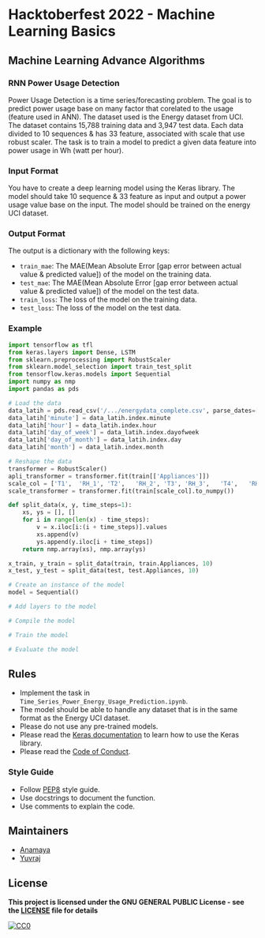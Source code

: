# Hacktoberfest 2022 - Machine Learning Basics

## Machine Learning Advance Algorithms

### RNN Power Usage Detection
Power Usage Detection is a time series/forecasting problem. The goal is to predict power usage base on many factor that corelated to the usage (feature used in ANN). The dataset used is the Energy dataset from UCI. The dataset contains 15,788 training data and 3,947 test data. Each data divided to 10 sequences & has 33 feature, associated with scale that use robust scaler. The task is to train a model to predict a given data feature into power usage in Wh (watt per hour).

### Input Format
You have to create a deep learning model using the Keras library. The model should take 10 sequence & 33 feature as input and output a power usage value base on the input. The model should be trained on the energy UCI dataset. 
### Output Format
The output is a dictionary with the following keys:
- `train_mae`: The MAE(Mean Absolute Error [gap error between actual value & predicted value]) of the model on the training data.
- `test_mae`: The MAE(Mean Absolute Error [gap error between actual value & predicted value]) of the model on the test data.
- `train_loss`: The loss of the model on the training data.
- `test_loss`: The loss of the model on the test data.

### Example
```python
import tensorflow as tfl
from keras.layers import Dense, LSTM
from sklearn.preprocessing import RobustScaler
from sklearn.model_selection import train_test_split
from tensorflow.keras.models import Sequential
import numpy as nmp
import pandas as pds

# Load the data
data_latih = pds.read_csv('/.../energydata_complete.csv', parse_dates=['date'], index_col='date')
data_latih['minute'] = data_latih.index.minute
data_latih['hour'] = data_latih.index.hour
data_latih['day_of_week'] = data_latih.index.dayofweek
data_latih['day_of_month'] = data_latih.index.day
data_latih['month'] = data_latih.index.month

# Reshape the data
transformer = RobustScaler()
apli_transformer = transformer.fit(train[['Appliances']])
scale_col = ['T1',	'RH_1',	'T2',	'RH_2',	'T3', 'RH_3',	'T4',	'RH_4', 'T5',	'RH_5',	'T6',	'RH_6', 'T7',	'RH_7',	'T8',	'RH_8',	'T9',	'RH_9',	'T_out',	'Press_mm_hg',	'RH_out',	'Windspeed',	'Visibility',	'Tdewpoint',	'rv1',	'rv2']
scale_transformer = transformer.fit(train[scale_col].to_numpy())

def split_data(x, y, time_steps=1):
    xs, ys = [], []
    for i in range(len(x) - time_steps):
        v = x.iloc[i:(i + time_steps)].values
        xs.append(v)
        ys.append(y.iloc[i + time_steps])
    return nmp.array(xs), nmp.array(ys)

x_train, y_train = split_data(train, train.Appliances, 10)
x_test, y_test = split_data(test, test.Appliances, 10)

# Create an instance of the model
model = Sequential()

# Add layers to the model

# Compile the model

# Train the model

# Evaluate the model
``` 

## Rules
- Implement the task in `Time_Series_Power_Energy_Usage_Prediction.ipynb`.
- The model should be able to handle any dataset that is in the same format as the Energy UCI dataset.
- Please do not use any pre-trained models.
- Please read the [Keras documentation](https://keras.io/) to learn how to use the Keras library.
- Please read the [Code of Conduct](../../CODE_OF_CONDUCT.md).

### Style Guide
- Follow [PEP8](https://www.python.org/dev/peps/pep-0008/) style guide.
- Use docstrings to document the function.
- Use comments to explain the code.

## Maintainers
- [Anamaya](https://github.com/Anamaya1729)
- [Yuvraj](https://github.com/YuvrajSinghGitbub)

## License

**This project is licensed under the GNU GENERAL PUBLIC License - see the [LICENSE](../LICENSE) file for details**

[![CC0](https://licensebuttons.net/p/zero/1.0/88x31.png)](https://creativecommons.org/publicdomain/zero/1.0)
